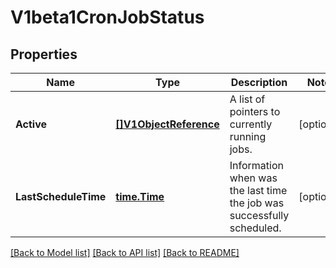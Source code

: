 # V1beta1CronJobStatus

## Properties
Name | Type | Description | Notes
------------ | ------------- | ------------- | -------------
**Active** | [**[]V1ObjectReference**](v1.ObjectReference.md) | A list of pointers to currently running jobs. | [optional] 
**LastScheduleTime** | [**time.Time**](time.Time.md) | Information when was the last time the job was successfully scheduled. | [optional] 

[[Back to Model list]](../README.md#documentation-for-models) [[Back to API list]](../README.md#documentation-for-api-endpoints) [[Back to README]](../README.md)


